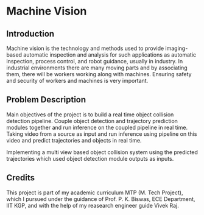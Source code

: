 # Machine Vision

## Introduction

Machine vision is the technology and methods used to provide imaging-based automatic inspection and analysis for such applications as automatic inspection, process control, and robot guidance, usually in industry. In industrial environments there are many moving parts and by associating them, there will be workers working along with machines. Ensuring safety and security of workers and machines is very important.

## Problem Description

Main objectives of the project is to build a real time object collision detection pipeline. Couple object detection and trajectory prediction modules together and run inference on the coupled pipeline in real time. Taking video from a source as input and run inference using pipeline on this video and predict trajectories and objects in real time.

Implementing a multi view based object collision system using the predicted trajectories which used object detection module outputs as inputs.

## Credits

This project is part of my academic curriculum MTP (M. Tech Project), which I pursued under the guidance of Prof. P. K. Biswas, ECE Department, IIT KGP, and with the help of my reasearch engineer guide Vivek Raj.
